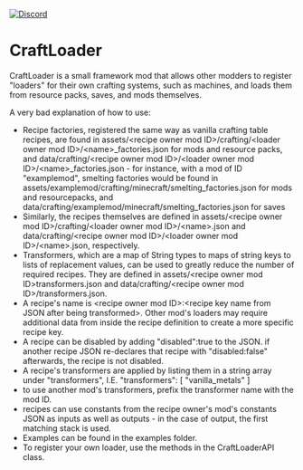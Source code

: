[![Discord](https://img.shields.io/discord/176190900945289237?style=flat-square&logo=discord&logoColor=ffffff&label=Discord)](https://discord.gg/ykHRhmC)
# CraftLoader
CraftLoader is a small framework mod that allows other modders to register "loaders" for their own crafting systems, such as machines, and loads them from resource packs, saves, and mods themselves.

A very bad explanation of how to use:
 * Recipe factories, registered the same way as vanilla crafting table recipes, are found in assets/\<recipe owner mod ID\>/crafting/\<loader owner mod ID\>/\<name\>_factories.json for mods and resource packs, and data/crafting/\<recipe owner mod ID\>/\<loader owner mod ID\>/\<name\>_factories.json - for instance, with a mod of ID "examplemod", smelting factories would be found in assets/examplemod/crafting/minecraft/smelting_factories.json for mods and resourcepacks, and data/crafting/examplemod/minecraft/smelting_factories.json for saves
 * Similarly, the recipes themselves are defined in assets/\<recipe owner mod ID\>/crafting/\<loader owner mod ID\>/\<name\>.json and data/crafting/\<recipe owner mod ID\>/\<loader owner mod ID\>/\<name\>.json, respectively.
 * Transformers, which are a map of String types to maps of string keys to lists of replacement values, can be used to greatly reduce the number of required recipes. They are defined in assets/\<recipe owner mod ID\>transformers.json and data/crafting/\<recipe owner mod ID\>/transformers.json.
 * A recipe's name is \<recipe owner mod ID\>:\<recipe key name from JSON after being transformed\>. Other mod's loaders may require additional data from inside the recipe definition to create a more specific recipe key.
 * A recipe can be disabled by adding "disabled":true to the JSON. if another recipe JSON re-declares that recipe with "disabled:false" afterwards, the recipe is not disabled.
 * A recipe's transformers are applied by listing them in a string array under "transformers", I.E. "transformers": [ "vanilla_metals" ]
 * to use another mod's transformers, prefix the transformer name with the mod ID.
 * recipes can use constants from the recipe owner's mod's constants JSON as inputs as well as outputs - in the case of output, the first matching stack is used.
 * Examples can be found in the examples folder.
 * To register your own loader, use the methods in the CraftLoaderAPI class.

